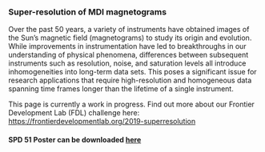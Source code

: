 ### Super-resolution of MDI magnetograms

Over the past 50 years, a variety of instruments have obtained images of the Sun’s magnetic field (magnetograms) to study its origin and evolution. While improvements in instrumentation have led to breakthroughs in our understanding of physical phenomena, differences between subsequent instruments such as resolution, noise, and saturation levels all introduce inhomogeneities into long-term data sets. This poses a significant issue for research applications that require high-resolution and homogeneous data spanning time frames longer than the lifetime of a single instrument.

This page is currently a work in progress. Find out more about our Frontier Development Lab (FDL) challenge here: https://frontierdevelopmentlab.org/2019-superresolution

#### SPD 51 Poster can be downloaded [here](https://github.com/PaulJWright/pauljwright.github.io/blob/master/assets/projects/2019_FDL/poster_website.pdf)
